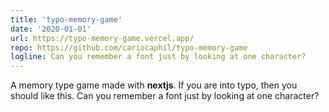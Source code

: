 ```yaml
---
title: 'typo-memory-game'
date: '2020-01-01'
url: https://typo-memory-game.vercel.app/
repo: https://github.com/cariocaphil/typo-memory-game
logline: Can you remember a font just by looking at one character?
---
```


A memory type game made with **nextjs**. If you are into typo, then you should like this. Can you remember a font just by looking at one character?


